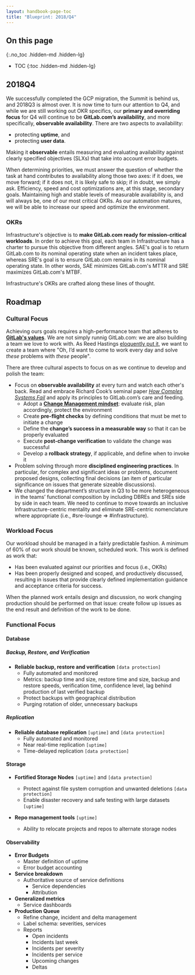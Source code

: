 ```yaml
---
layout: handbook-page-toc
title: "Blueprint: 2018/Q4"
---
```


## On this page
{:.no_toc .hidden-md .hidden-lg}

- TOC
{:toc .hidden-md .hidden-lg}

## 2018Q4

We successfully completed the GCP migration, the Summit is behind us, and 2018Q3 is almost over. It is now time to
turn our attention to Q4, and while we are still working out OKR specifics, our **primary and overriding focus** for
Q4 will continue to be **GitLab.com’s availability**, and more specifically, **observable availability**. There are
two aspects to availability:

* protecting **uptime**, and
* protecting **user data**.

Making it **observable** entails measuring and evaluating availability against clearly specified objectives (SLXs)
that take into account error budgets.

When determining priorities, we must answer the question of whether the task at hand contributes to availability
along those two axes: if it does, we move forward; if it does not, it is likely safe to skip; if in doubt, we simply
ask. Efficiency, speed and cost optimizations are, at this stage, secondary goals. Maintaining high and stable
levels of measurable availability is, and will always be, one of our most critical OKRs. As our automation matures,
we will be able to increase our speed and optimize the environment.

### OKRs

Infrastructure's objective is to **make GitLab.com ready for mission-critical workloads**. In order to achieve this
goal, each team in Infrastructure has a charter to pursue this objective from different angles. SAE's goal is to
return GitLab.com to its nominal operating state when an incident takes place, whereas SRE's goal is to ensure
GitLab.com remains in its nominal operating state. In other words, SAE minimizes GitLab.com's MTTR and SRE maximizes
GitLab.com's MTBF.

Infrastructure's OKRs are crafted along these lines of thought.

## Roadmap

### Cultural Focus

Achieving ours goals requires a high-performance team that adheres to [**GitLab's values**](/handbook/values/).
We are not simply runnig GitLab.com: we are also building a team we love to work with. As Reed Hastings [eloquently
put it](https://www.quietrev.com/powerful-building-culture-freedom-responsibility/), we want to create a team where
"Oh, I’d want to come to work every day and solve *these* problems with *these* people".

There are three cultural aspects to focus on as we continue to develop and polish the team:

* Focus on **observable availability** at every turn and watch each other's back. Read and embrace Richard Cook’s
  seminal paper
  [*How Complex Systems Fail*](http://web.mit.edu/2.75/resources/random/How%20Complex%20Systems%20Fail.pdf) and
  apply its principles to GitLab.com’s care and feeding.
  * Adopt a **[Change Management mindset](/handbook/engineering/infrastructure/change-management/)**: evaluate risk, plan accordingly, protect the environment
  * Create **pre-flight checks** by defining conditions that must be met to initiate a change
  * Define the **change’s success in a measurable way** so that it can be properly evaluated
  * Execute **post-change verification** to validate the change was successful
  * Develop a **rollback strategy**, if applicable, and define when to invoke it
* Problem solving through more **disciplined engineering practices**. In particular, for complex and significant
  ideas or problems, document proposed designs, collecting final decisions (an item of particular significance on
  issues that generate sizeable discussions).
* We changed the department’s structure in Q3 to be more heterogeneous in the teams’ functional composition by
  including DBREs and SREs side by side in each team. We need to continue to move towards an inclusive
  Infrastructure-centric mentality and eliminate SRE-centric nomenclature where appropriate (i.e., #sre-lounge =>
  #infrastructure).

### Workload Focus

Our workload should be managed in a fairly predictable fashion. A minimum of 60% of our work should be known,
scheduled work. This work is defined as work that:
* Has been evaluated against our priorities and focus (i.e., OKRs)
* Has been properly designed and scoped, and productively discussed, resulting in issues that provide clearly defined implementation guidance and acceptance criteria for success.  

When the planned work entails design and discussion, no work changing production should be performed on that issue: create follow up issues as the end result and definition of the work to be done.

### Functional Focus

#### Database

##### Backup, Restore, and Verification

* **Reliable backup, restore and verification** `[data protection]`
  * Fully automated and monitored
  * Metrics: backup time and size, restore time and size, backup and restore speeds, verification time, confidence level, lag behind production of last verified backup
  * Protect backups with geographical distribution
  * Purging rotation of older, unnecessary backups

##### Replication

* **Reliable database replication** `[uptime]` and `[data protection]`
  * Fully automated and monitored
  * Near real-time replication `[uptime]`
  * Time-delayed replication `[data protection]`

#### Storage

* **Fortified Storage Nodes** `[uptime]` and `[data protection]`
  * Protect against file system corruption and unwanted deletions `[data protection]`
  * Enable disaster recovery and safe testing with large datasets `[uptime]`

* **Repo management tools** `[uptime]`
  * Ability to relocate projects and repos to alternate storage nodes

#### Observability

* **Error Budgets**
  * Master definition of uptime
  * Error budget accounting
* **Service breakdown**
  * Authoritative source of service definitions
    * Service dependencies
    * Attribution
* **Generalized metrics**
  * Service dashboards
* **Production Queue**
  * Refine change, incident and delta management
  * Label schema: severities, services
  * Reports
    * Open incidents
    * Incidents last week
    * Incidents per severity
    * Incidents per service
    * Upcoming changes
    * Deltas
